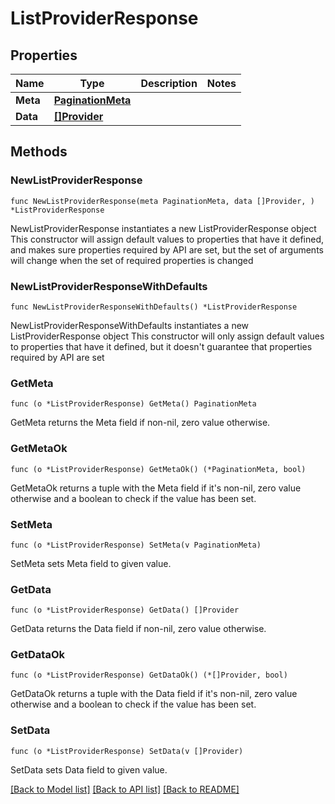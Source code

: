 # ListProviderResponse

## Properties

Name | Type | Description | Notes
------------ | ------------- | ------------- | -------------
**Meta** | [**PaginationMeta**](PaginationMeta.md) |  | 
**Data** | [**[]Provider**](Provider.md) |  | 

## Methods

### NewListProviderResponse

`func NewListProviderResponse(meta PaginationMeta, data []Provider, ) *ListProviderResponse`

NewListProviderResponse instantiates a new ListProviderResponse object
This constructor will assign default values to properties that have it defined,
and makes sure properties required by API are set, but the set of arguments
will change when the set of required properties is changed

### NewListProviderResponseWithDefaults

`func NewListProviderResponseWithDefaults() *ListProviderResponse`

NewListProviderResponseWithDefaults instantiates a new ListProviderResponse object
This constructor will only assign default values to properties that have it defined,
but it doesn't guarantee that properties required by API are set

### GetMeta

`func (o *ListProviderResponse) GetMeta() PaginationMeta`

GetMeta returns the Meta field if non-nil, zero value otherwise.

### GetMetaOk

`func (o *ListProviderResponse) GetMetaOk() (*PaginationMeta, bool)`

GetMetaOk returns a tuple with the Meta field if it's non-nil, zero value otherwise
and a boolean to check if the value has been set.

### SetMeta

`func (o *ListProviderResponse) SetMeta(v PaginationMeta)`

SetMeta sets Meta field to given value.


### GetData

`func (o *ListProviderResponse) GetData() []Provider`

GetData returns the Data field if non-nil, zero value otherwise.

### GetDataOk

`func (o *ListProviderResponse) GetDataOk() (*[]Provider, bool)`

GetDataOk returns a tuple with the Data field if it's non-nil, zero value otherwise
and a boolean to check if the value has been set.

### SetData

`func (o *ListProviderResponse) SetData(v []Provider)`

SetData sets Data field to given value.



[[Back to Model list]](../README.md#documentation-for-models) [[Back to API list]](../README.md#documentation-for-api-endpoints) [[Back to README]](../README.md)


